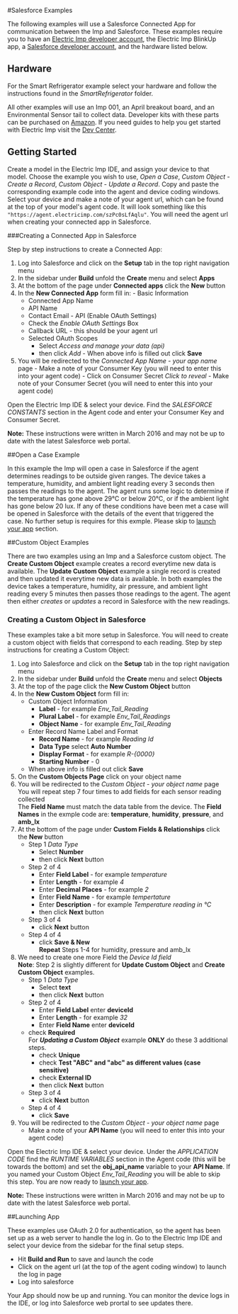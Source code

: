 #Salesforce Examples

The following examples will use a Salesforce Connected App for communication between the Imp and Salesforce.  These examples require you to have an [Electric Imp developer account](https://ide.electricimp.com/login), the Electric Imp BlinkUp app, a [Salesforce developer account](https://developer.salesforce.com/signup?d=70130000000td6N), and the hardware listed below.

## Hardware

For the Smart Refrigerator example select your hardware and follow the instructions found in the *SmartRefrigerator* folder.

All other examples will use an Imp 001, an April breakout board, and an Environmental Sensor tail to collect data.  Developer kits with these parts can be purchased on [Amazon](http://www.amazon.com/WiFi-Environmental-Sensor-LED-kit/dp/B00ZQ4D1TM/ref=sr_1_1?ie=UTF8&qid=1459988822&sr=8-1&keywords=electric+imp+kit).  If you need guides to help you get started with Electric Imp visit the [Dev Center](https://electricimp.com/docs/gettingstarted/).


## Getting Started

Create a model in the Electric Imp IDE, and assign your device to that model.  Choose the example you wish to use, *Open a Case*, *Custom Object - Create a Record*, *Custom Object - Update a Record*.  Copy and paste the corresponding example code into the agent and device coding windows.  Select your device and make a note of your agent url, which can be found at the top of your model's agent code.  It will look something like this ```"https://agent.electricimp.com/szPc0sLfAqlu"```.  You will need the agent url when creating your connected app in Salesforce.


###Creating a Connected App in Salesforce

Step by step instructions to create a Connected App:

  1. Log into Salesforce and click on the **Setup** tab in the top right navigation menu
  2. In the sidebar under **Build** unfold the **Create** menu and select **Apps**
  3. At the bottom of the page under **Connected apps** click the **New** button
  4. In the **New Connected App** form fill in:
    - Basic Information
      - Connected App Name
      - API Name
      - Contact Email
    - API (Enable OAuth Settings)
      - Check the *Enable OAuth Settings* Box
      - Callback URL - this should be your agent url
      - Selected OAuth Scopes
        - Select *Access and manage your data (api)*
        - then click *Add*
    - When above info is filled out click **Save**
  5. You will be redirected to the *Connected App Name - your app name* page
    - Make a note of your Consumer Key (you will need to enter this into your agent code)
    - Click on Consumer Secret *Click to reveal*
    - Make note of your Consumer Secret (you will need to enter this into your agent code)

Open the Electric Imp IDE & select your device.  Find the *SALESFORCE CONSTANTS* section in the Agent code and enter your Consumer Key and Consumer Secret.

**Note:** These instructions were written in March 2016 and may not be up to date with the latest Salesforce web portal.

##Open a Case Example

In this example the Imp will open a case in Salesforce if the agent determines readings to be outside given ranges.  The device takes a temperature, humidity, and ambient light reading every 3 seconds then passes the readings to the agent.  The agent runs some logic to determine if the temperature has gone above 29°C or below 20°C, or if the ambient light has gone below 20 lux.  If any of these conditions have been met a case will be opened in Salesforce with the details of the event that triggered the case.  No further setup is requires for this exmple.  Please skip to [launch your app](#launching-app) section.


##Custom Object Examples

There are two examples using an Imp and a Salesforce custom object.  The **Create Custom Object** example creates a record everytime new data is available.  The **Update Custom Object** example a single record is created and then updated it everytime new data is available.   In both examples the device takes a temperature, humidity, air pressure, and ambient light reading every 5 minutes then passes those readings to the agent.  The agent then either *creates* or *updates* a record in Salesforce with the new readings.

### Creating a Custom Object in Salesforce

These examples take a bit more setup in Salesforce.  You will need to create a custom object with fields that correspond to each reading.  Step by step instructions for creating a Custom Object:

1. Log into Salesforce and click on the **Setup** tab in the top right navigation menu
2. In the sidebar under **Build** unfold the **Create** menu and select **Objects**
3. At the top of the page click the **New Custom Object** button
4. In the **New Custom Object** form fill in:
    - Custom Object Information
      - **Label** - for example *Env_Tail_Reading*
      - **Plural Label** - for example *Env_Tail_Readings*
      - **Object Name** - for example *Env_Tail_Reading*
    - Enter Record Name Label and Format
      - **Record Name** - for example *Reading Id*
      - **Data Type** select **Auto Number**
      - **Display Format** - for example *R-{0000}*
      - **Starting Number** - 0
    - When above info is filled out click **Save**
5. On the **Custom Objects Page** click on your object name
6. You will be redirected to the *Custom Object - your object name* page <br> You will repeat step 7 four times to add fields for each sensor reading collected <br> The **Field Name** must match the data table from the device. The **Field Names** in the exmple code are: **temperature**, **humidity**, **pressure**, and **amb_lx**
7. At the bottom of the page under **Custom Fields & Relationships** click the **New** button
    - Step 1 *Data Type*
      - Select **Number**
      - then click **Next** button
    - Step 2 of 4
      - Enter **Field Label** - for example *temperature*
      - Enter **Length** - for example *4*
      - Enter **Decimal Places** - for example *2*
      - Enter **Field Name** - for example *tempertature*
      - Enter **Description** - for example *Temperature reading in °C*
      - then click **Next** button
    - Step 3 of 4
      - click **Next** button
    - Step 4 of 4
      - click **Save & New** <br>
      **Repeat** Steps 1-4 for humidity, pressure and amb_lx
8. We need to create one more Field the *Device Id field* <br>**Note**: Step 2 is slightly different for **Update Custom Object** and **Create Custom Object** examples.
    - Step 1 *Data Type*
      - Select **text**
      - then click **Next** button
    - Step 2 of 4
      - Enter **Field Label** enter **deviceId**
      - Enter **Length** - for example *32*
      - Enter **Field Name** enter **deviceId**
    - check **Required** <br>For ***Updating a Custom Object*** example **ONLY** do these 3 additional steps.
        - check **Unique**
        - check **Test "ABC" and "abc" as different values (case sensitive)**
        - check **External ID**
      - then click **Next** button
    - Step 3 of 4
      - click **Next** button
    - Step 4 of 4
      - click **Save**
9. You will be redirected to the *Custom Object - your object name* page
    - Make a note of your **API Name** (you will need to enter this into your agent code)

Open the Electric Imp IDE & select your device.  Under the *APPLICATION CODE* find the *RUNTIME VARIABLES* section in the Agent code (this will be towards the bottom) and set the **obj_api_name** variable to your **API Name**.  If you named your Custom Object *Env_Tail_Reading* you will be able to skip this step. You are now ready to [launch your app](#launching-app).

**Note:** These instructions were written in March 2016 and may not be up to date with the latest Salesforce web portal.


##Launching App

These examples use OAuth 2.0 for authentication, so the agent has been set up as a web server to handle the log in.
Go to the Electric Imp IDE and select your device from the sidebar for the final setup steps.

- Hit **Build and Run** to save and launch the code
- Click on the agent url (at the top of the agent coding window) to launch the log in page
- Log into salesforce

Your App should now be up and running.  You can monitor the device logs in the IDE, or log into Salesforce web prortal to see updates there.
